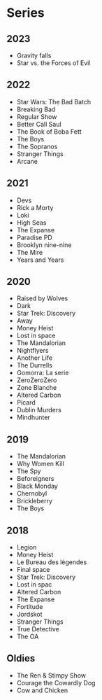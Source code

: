 # Series

## 2023

* Gravity falls
* Star vs. the Forces of Evil

## 2022

* Star Wars: The Bad Batch
* Breaking Bad
* Regular Show
* Better Call Saul
* The Book of Boba Fett
* The Boys
* The Sopranos
* Stranger Things
* Arcane

## 2021

* Devs
* Rick a Morty
* Loki
* High Seas
* The Expanse
* Paradise PD
* Brooklyn nine-nine
* The Mire
* Years and Years

## 2020

* Raised by Wolves
* Dark
* Star Trek: Discovery
* Away
* Money Heist
* Lost in space
* The Mandalorian
* Nightflyers
* Another Life
* The Durrells
* Gomorra: La serie
* ZeroZeroZero
* Zone Blanche
* Altered Carbon
* Picard
* Dublin Murders
* Mindhunter

## 2019

* The Mandalorian
* Why Women Kill
* The Spy
* Beforeigners
* Black Monday
* Chernobyl
* Brickleberry
* The Boys

## 2018

* Legion
* Money Heist
* Le Bureau des légendes
* Final space
* Star Trek: Discovery
* Lost in spac
* Altered Carbon
* The Expanse
* Fortitude
* Jordskot
* Stranger Things
* True Detective
* The OA

## Oldies

* The Ren & Stimpy Show
* Courage the Cowardly Dog
* Cow and Chicken